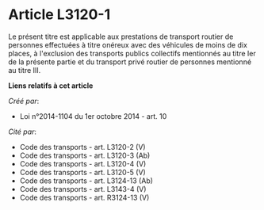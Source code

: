 # Article L3120-1

Le présent titre est applicable aux prestations de transport routier de personnes effectuées à titre onéreux avec des
véhicules de moins de dix places, à l'exclusion des transports publics collectifs mentionnés au titre Ier de la présente
partie et du transport privé routier de personnes mentionné au titre III.

**Liens relatifs à cet article**

_Créé par_:

  - Loi n°2014-1104 du 1er octobre 2014 - art. 10

_Cité par_:

  - Code des transports - art. L3120-2 (V)
  - Code des transports - art. L3120-3 (Ab)
  - Code des transports - art. L3120-4 (V)
  - Code des transports - art. L3120-5 (V)
  - Code des transports - art. L3124-13 (Ab)
  - Code des transports - art. L3143-4 (V)
  - Code des transports - art. R3124-13 (V)
